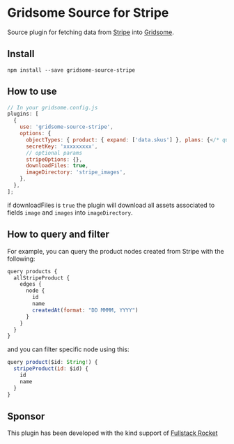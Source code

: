 # Gridsome Source for Stripe

Source plugin for fetching data from [Stripe](https://stripe.com/) into [Gridsome](https://gridsome.org/).

## Install

`npm install --save gridsome-source-stripe`

## How to use

```javascript
// In your gridsome.config.js
plugins: [
  {
    use: 'gridsome-source-stripe',
    options: {
      objectTypes: { product: { expand: ['data.skus'] }, plans: {</* query options for plans */>} },
      secretKey: 'xxxxxxxxx',
      // optional params
      stripeOptions: {},
      downloadFiles: true,
      imageDirectory: 'stripe_images',
    },
  },
];
```

if downloadFiles is `true` the plugin will download all assets associated to fields `image` and `images` into `imageDirectory`.

## How to query and filter

For example, you can query the product nodes created from Stripe with the following:

```javascript
query products {
  allStripeProduct {
    edges {
      node {
        id
        name
        createdAt(format: "DD MMMM, YYYY")
      }
    }
  }
}
```

and you can filter specific node using this:

```javascript
query product($id: String!) {
  stripeProduct(id: $id) {
    id
    name
  }
}
```

## Sponsor

This plugin has been developed with the kind support of [Fullstack Rocket](https://www.fullstackrocket.com/)
